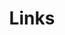 ---
title: Links
links:
  - title: Instagram
    description: Where most of my day to day pictures get posted, follow me!
    website: https://www.instagram.com/horvaticus/
    image: assets/icons/brand-instagram.svg
  - title: Printables
    description: Check out my models on Printables!
    website: https://www.printables.com/@horvaticus
    image: assets/icons/brand-printables.svg
  - title: MakerWorld
    description: Check out my models & printer profiles on MakerWorld!
    website: https://makerworld.com/en/@Horvaticus
    image: assets/icons/brand-makerworld.svg
menu:
    main: 
        weight: 4
        params:
            icon: link

comments: false
---